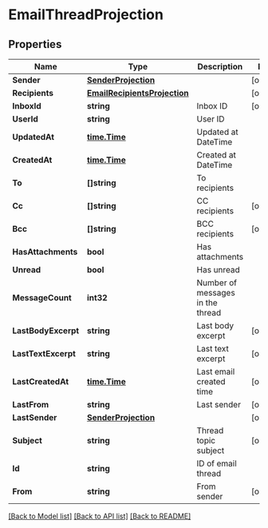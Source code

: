 # EmailThreadProjection

## Properties

Name | Type | Description | Notes
------------ | ------------- | ------------- | -------------
**Sender** | [**SenderProjection**](SenderProjection) |  | [optional] 
**Recipients** | [**EmailRecipientsProjection**](EmailRecipientsProjection) |  | [optional] 
**InboxId** | **string** | Inbox ID | [optional] 
**UserId** | **string** | User ID | 
**UpdatedAt** | [**time.Time**](time.Time) | Updated at DateTime | 
**CreatedAt** | [**time.Time**](time.Time) | Created at DateTime | 
**To** | **[]string** | To recipients | 
**Cc** | **[]string** | CC recipients | [optional] 
**Bcc** | **[]string** | BCC recipients | [optional] 
**HasAttachments** | **bool** | Has attachments | 
**Unread** | **bool** | Has unread | 
**MessageCount** | **int32** | Number of messages in the thread | 
**LastBodyExcerpt** | **string** | Last body excerpt | [optional] 
**LastTextExcerpt** | **string** | Last text excerpt | [optional] 
**LastCreatedAt** | [**time.Time**](time.Time) | Last email created time | [optional] 
**LastFrom** | **string** | Last sender | [optional] 
**LastSender** | [**SenderProjection**](SenderProjection) |  | [optional] 
**Subject** | **string** | Thread topic subject | [optional] 
**Id** | **string** | ID of email thread | 
**From** | **string** | From sender | [optional] 

[[Back to Model list]](../README#documentation-for-models) [[Back to API list]](../README#documentation-for-api-endpoints) [[Back to README]](../README)


